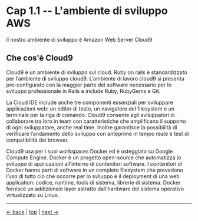 # <a name="top"></a> Cap 1.1 -- L'ambiente di sviluppo AWS

Il nostro ambiente di sviluppo è Amazon Web Server Cloud9




## Che cos'è Cloud9

Cloud9 è un ambiente di sviluppo sul cloud. Ruby on rails è standardizzato per l’ambiente di sviluppo cloud9. 
L’ambiente di lavoro cloud9 si presenta pre-configurato con la maggior parte del software necessario per lo sviluppo professionale in Rails e include Ruby, RubyGems e Git. 

La Cloud IDE include anche tre componenti essenziali per sviluppare applicazioni web: un editor di testo, un navigatore del filesystem e un terminale per la riga di comando. 
Cloud9 consente agli sviluppatori di collaborare tra loro in team con caratteristiche che amplificano il supporto di ogni sviluppatore, anche real time. 
Inoltre garantisce la possibilità di verificare l’andamento dello sviluppo con anteprime  in tempo reale e test di compatibilità dei browser. 

Cloud9 usa per i suoi workspaces Docker ed è osteggiato su Google Compute Engine. Docker è un progetto open-source che automatizza lo sviluppo di applicazioni all’interno di contenitori software. I contenitori di Docker hanno parti di software in un completo filesystem che prevedono l’uso di tutto ciò che occorre per lo sviluppo e il deployment di una web application: codice, runtime, tools di sistema, librerie di sistema. Docker fornisce un addizionale layer astratto dall’hardware del sistema operativo virtualizzato su Linux.

---
[<- back](https://github.com/flaviobordonidev/leanpubabrandnewcms/blob/master/01-base/00-frontmatter/03-introduction.md)
 | [top](#top) |
[next ->](https://github.com/flaviobordonidev/leanpubabrandnewcms/blob/master/01-base/01-new_app/02-aws_IAM_user_for_cloud9.md)
